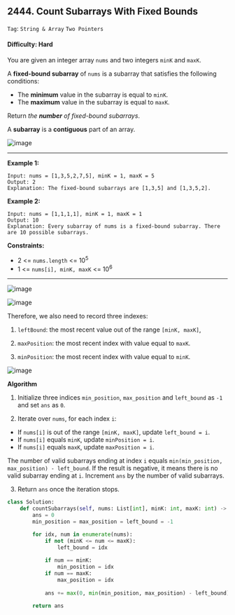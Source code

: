 ## 2444. Count Subarrays With Fixed Bounds

```Tag```: ```String & Array``` ```Two Pointers```

#### Difficulty: Hard

You are given an integer array ```nums``` and two integers ```minK``` and ```maxK```.

A __fixed-bound subarray__ of ```nums``` is a subarray that satisfies the following conditions:

- The __minimum__ value in the subarray is equal to ```minK```.
- The __maximum__ value in the subarray is equal to ```maxK```.

Return _the __number__ of fixed-bound subarrays_.

A __subarray__ is a __contiguous__ part of an array.

![image](https://user-images.githubusercontent.com/35042430/222878096-bf42638b-bc7d-430d-b7a1-7ea105a1aee0.png)

---

__Example 1:__
```
Input: nums = [1,3,5,2,7,5], minK = 1, maxK = 5
Output: 2
Explanation: The fixed-bound subarrays are [1,3,5] and [1,3,5,2].
```

__Example 2:__
```
Input: nums = [1,1,1,1], minK = 1, maxK = 1
Output: 10
Explanation: Every subarray of nums is a fixed-bound subarray. There are 10 possible subarrays.
```

__Constraints:__

- 2 <= ```nums.length``` <= 10<sup>5</sup>
- 1 <= ```nums[i], minK, maxK``` <= 10<sup>6</sup>

---

![image](https://leetcode.com/problems/count-subarrays-with-fixed-bounds/Figures/2444/1.png)

![image](https://leetcode.com/problems/count-subarrays-with-fixed-bounds/Figures/2444/2.png)

Therefore, we also need to record three indexes:

1. ```leftBound```: the most recent value out of the range ```[minK, maxK]```,

2. ```maxPosition```: the most recent index with value equal to ```maxK```.

3. ```minPosition```: the most recent index with value equal to ```minK```.

![image](https://leetcode.com/problems/count-subarrays-with-fixed-bounds/Figures/2444/3.png)

__Algorithm__

1. Initialize three indices ```min_position```, ```max_position``` and ```left_bound``` as ```-1``` and set ```ans``` as ```0```.

2. Iterate over ```nums```, for each index ```i```:

- If ```nums[i]``` is out of the range ```[minK, maxK]```, update ```left_bound = i```.
- If ```nums[i]``` equals ```minK```, update ```minPosition = i```.
- If ```nums[i]``` equals ```maxK```, update ```maxPosition = i```.

The number of valid subarrays ending at index ```i``` equals ```min(min_position, max_position) - left_bound```. If the result is negative, it means there is no valid subarray ending at ```i```. Increment ```ans``` by the number of valid subarrays.

3. Return ```ans``` once the iteration stops.

```Python
class Solution:
    def countSubarrays(self, nums: List[int], minK: int, maxK: int) -> int:
        ans = 0
        min_position = max_position = left_bound = -1

        for idx, num in enumerate(nums):
            if not (minK <= num <= maxK):
                left_bound = idx
            
            if num == minK:
                min_position = idx
            if num == maxK:
                max_position = idx
            
            ans += max(0, min(min_position, max_position) - left_bound)

        return ans
```
